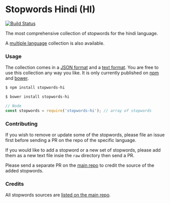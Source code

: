 Stopwords Hindi (HI)
=======

[![Build Status](https://travis-ci.org/stopwords-iso/stopwords-hi.svg?branch=master)](https://travis-ci.org/stopwords-iso/stopwords-hi)

The most comprehensive collection of stopwords for the hindi language.

A [multiple language](https://github.com/stopwords-iso/stopwords-iso) collection is also available.

### Usage

The collection comes in a
[JSON format](https://raw.githubusercontent.com/stopwords-iso/stopwords-hi/master/stopwords-hi.json) and a
[text format](https://raw.githubusercontent.com/stopwords-iso/stopwords-hi/master/stopwords-hi.txt).
You are free to use this collection any way you like.
It is only currently published on [npm](https://www.npmjs.com/stopwords-hi) and [bower](https://bower.io).

```sh
$ npm install stopwords-hi
```

```sh
$ bower install stopwords-hi
```

```js
// Node
const stopwords = require('stopwords-hi'); // array of stopwords
```

### Contributing

If you wish to remove or update some of the stopwords, please file an issue first before sending a PR on the repo of the specific language.

If you would like to add a stopword or a new set of stopwords, please add them as a new text file insie the `raw` directory then send a PR.

Please send a separate PR on the [main repo](https://github.com/stopwords-iso/stopwords-iso) to credit the source of the added stopwords.

### Credits

All stopwords sources are [listed on the main repo](https://github.com/stopwords-iso/stopwords-iso/blob/master/CREDITS.md).

